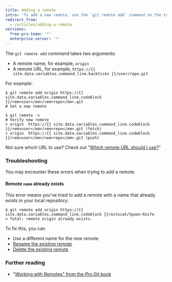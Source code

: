 ```yaml
---
title: Adding a remote
intro: 'To add a new remote, use the `git remote add` command on the terminal, in the directory your repository is stored at.'
redirect_from:
  - /articles/adding-a-remote
versions:
  free-pro-team: '*'
  enterprise-server: '*'
---
```


The `git remote add` command takes two arguments:

* A remote name, for example, `origin`
* A remote URL, for example, `https://{{ site.data.variables.command_line.backticks }}/user/repo.git`

For example:

```shell
$ git remote add origin https://{{ site.data.variables.command_line.codeblock }}/<em>user</em>/<em>repo</em>.git
# Set a new remote

$ git remote -v
# Verify new remote
> origin  https://{{ site.data.variables.command_line.codeblock }}/<em>user</em>/<em>repo</em>.git (fetch)
> origin  https://{{ site.data.variables.command_line.codeblock }}/<em>user</em>/<em>repo</em>.git (push)
```

Not sure which URL to use?  Check out "[Which remote URL should I use?](/articles/which-remote-url-should-i-use)"

### Troubleshooting

You may encounter these errors when trying to add a remote.

#### Remote `name` already exists

This error means you've tried to add a remote with a name that already exists in your local repository:

```shell
$ git remote add origin https://{{ site.data.variables.command_line.codeblock }}/octocat/Spoon-Knife
> fatal: remote origin already exists.
```

To fix this, you can

* Use a different name for the new remote
* [Rename the existing remote](/articles/renaming-a-remote)
* [Delete the existing remote](/articles/removing-a-remote)

### Further reading

- "[Working with Remotes" from the _Pro Git_ book](https://git-scm.com/book/en/Git-Basics-Working-with-Remotes)

